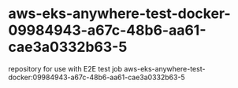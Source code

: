 # aws-eks-anywhere-test-docker-09984943-a67c-48b6-aa61-cae3a0332b63-5
repository for use with E2E test job aws-eks-anywhere-test-docker:09984943-a67c-48b6-aa61-cae3a0332b63-5
